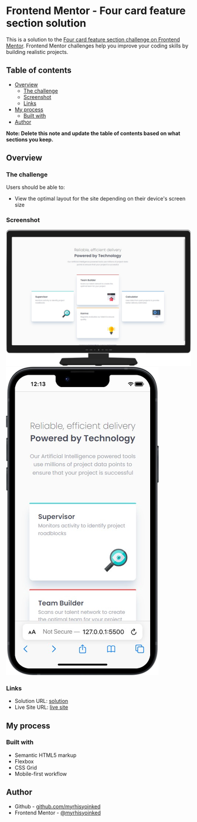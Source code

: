 # Frontend Mentor - Four card feature section solution

This is a solution to the [Four card feature section challenge on Frontend Mentor](https://www.frontendmentor.io/challenges/four-card-feature-section-weK1eFYK). Frontend Mentor challenges help you improve your coding skills by building realistic projects.

## Table of contents

- [Overview](#overview)
  - [The challenge](#the-challenge)
  - [Screenshot](#screenshot)
  - [Links](#links)
- [My process](#my-process)
  - [Built with](#built-with)
- [Author](#author)

**Note: Delete this note and update the table of contents based on what sections you keep.**

## Overview

### The challenge

Users should be able to:

- View the optimal layout for the site depending on their device's screen size

### Screenshot

![](images/ss-desktop.png)
![](images/ss-mobile.png)

### Links

- Solution URL: [solution](https://github.com/myrhisyoinked/frontend-playground/tree/main/Four%20card%20feature%20section)
- Live Site URL: [live site](https://myrhisyoinked.github.io/frontend-playground/Four%20card%20feature%20section/)

## My process

### Built with

- Semantic HTML5 markup
- Flexbox
- CSS Grid
- Mobile-first workflow

## Author

- Github - [github.com/myrhisyoinked](https://github.com/myrhisyoinked)
- Frontend Mentor - [@myrhisyoinked](https://www.frontendmentor.io/profile/myrhisyoinked)
